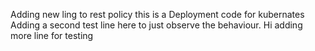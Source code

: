 Adding new ling to rest policy
this is a Deployment code for kubernates 
Adding a second test line here to just observe the behaviour. 
Hi adding more line for testing 
